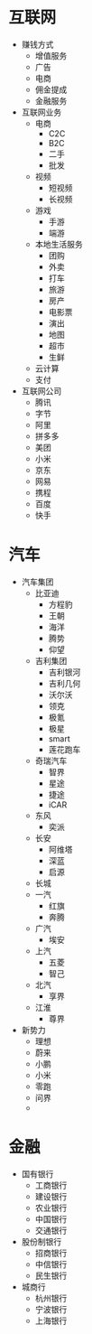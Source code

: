 # 互联网
* 赚钱方式
  * 增值服务
  * 广告
  * 电商
  * 佣金提成
  * 金融服务
* 互联网业务
  * 电商
    * C2C
    * B2C
    * 二手
    * 批发
  * 视频
    * 短视频
    * 长视频
  * 游戏
    * 手游
    * 端游
  * 本地生活服务
    * 团购
    * 外卖
    * 打车
    * 旅游
    * 房产
    * 电影票
    * 演出
    * 地图
    * 超市
    * 生鲜
  * 云计算
  * 支付
* 互联网公司
  * 腾讯
  * 字节
  * 阿里
  * 拼多多
  * 美团
  * 小米
  * 京东
  * 网易
  * 携程
  * 百度
  * 快手


# 汽车
* 汽车集团
  * 比亚迪
    * 方程豹
    * 王朝
    * 海洋
    * 腾势
    * 仰望
  * 吉利集团
    * 吉利银河
    * 吉利几何
    * 沃尔沃
    * 领克
    * 极氪
    * 极星
    * smart
    * 莲花跑车
  * 奇瑞汽车
    * 智界
    * 星途
    * 捷途
    * iCAR
  * 东风
    * 奕派
  * 长安
    * 阿维塔
    * 深蓝
    * 启源
  * 长城
  * 一汽
    * 红旗
    * 奔腾
  * 广汽
    * 埃安
  * 上汽
    * 五菱
    * 智己
  * 北汽
    * 享界
  * 江淮
    * 尊界
* 新势力
  * 理想
  * 蔚来
  * 小鹏
  * 小米
  * 零跑
  * 问界
  * 



# 金融
* 国有银行
  * 工商银行
  * 建设银行
  * 农业银行
  * 中国银行
  * 交通银行
* 股份制银行
  * 招商银行
  * 中信银行
  * 民生银行
* 城商行
  * 杭州银行
  * 宁波银行
  * 上海银行